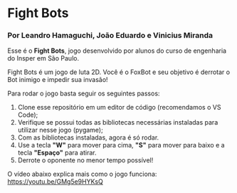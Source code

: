 # Fight Bots
### Por Leandro Hamaguchi, João Eduardo e Vinicius Miranda

Esse é o **Fight Bots**, jogo desenvolvido por alunos do curso de engenharia do Insper em São Paulo. 

Fight Bots é um jogo de luta 2D. Você é o FoxBot e seu objetivo é derrotar o Bot inimigo e impedir sua invasão!

Para rodar o jogo basta seguir os seguintes passos:
1. Clone esse repositório em um editor de código (recomendamos o VS Code);
2. Verifique se possui todas as bibliotecas necessárias instaladas para utilizar nesse jogo (pygame);
3. Com as bibliotecas instaladas, agora é só rodar.
4. Use a tecla **"W"** para mover para cima, **"S"** para mover para baixo e a tecla **"Espaço"** para atirar.
5. Derrote o oponente no menor tempo possível!

O vídeo abaixo explica mais como o jogo funciona:
https://youtu.be/GMg5e9HYKsQ